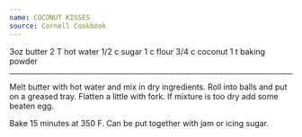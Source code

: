 ```yaml
---
name: COCONUT KISSES
source: Cornell Cookbook
---
```


3oz butter
2 T hot water
1/2 c sugar
1 c flour
3/4 c coconut
1 t baking powder

---

Melt butter with hot water and mix in dry ingredients.  Roll into balls and put on a greased tray.  Flatten a little with fork.  If mixture is too dry add some beaten egg.

Bake 15 minutes at 350 F.  Can be put together with jam or icing sugar.

